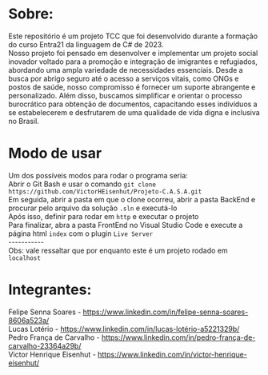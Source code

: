 # Sobre:
Este repositório é um projeto TCC que foi desenvolvido durante a formação do curso Entra21 da linguagem de C# de 2023. \
Nosso projeto foi pensado em desenvolver e implementar um projeto social inovador voltado para a promoção e integração de imigrantes e refugiados, abordando uma ampla variedade de necessidades essenciais. Desde a busca por abrigo seguro até o acesso a serviços vitais, como ONGs e postos de saúde, nosso compromisso é fornecer um suporte abrangente e personalizado. Além disso, buscamos simplificar e orientar o processo burocrático para obtenção de documentos, capacitando esses indivíduos a se estabelecerem e desfrutarem de uma qualidade de vida digna e inclusiva no Brasil.

# Modo de usar
Um dos possíveis modos para rodar o programa seria: \
Abrir o Git Bash e usar o comando `git clone https://github.com/VictorHEisenhut/Projeto-C.A.S.A.git` \
Em seguida, abrir a pasta em que o clone ocorreu, abrir a pasta BackEnd e procurar pelo arquivo da solução `.sln` e executá-lo\
Após isso, definir para rodar em `http` e executar o projeto \
Para finalizar, abra a pasta FrontEnd no Visual Studio Code e execute a página html `index` com  o plugin `Live Server` \
-----------\
Obs: vale ressaltar que por enquanto este é um projeto rodado em `localhost`

# Integrantes:
Felipe Senna Soares -  https://www.linkedin.com/in/felipe-senna-soares-8606a523a/ \
Lucas Lotério - https://www.linkedin.com/in/lucas-lotério-a5221329b/ \
Pedro França de Carvalho - https://www.linkedin.com/in/pedro-frança-de-carvalho-23364a29b/ \
Victor Henrique Eisenhut - https://www.linkedin.com/in/victor-henrique-eisenhut/ 
